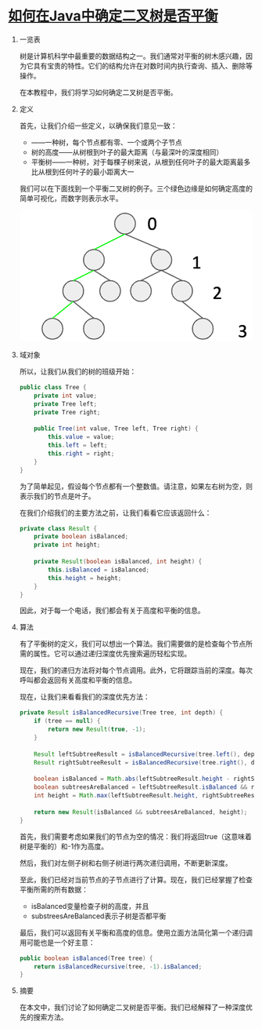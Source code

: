 # [如何在Java中确定二叉树是否平衡](https://www.baeldung.com/java-balanced-binary-tree)

1. 一览表

    树是计算机科学中最重要的数据结构之一。我们通常对平衡的树木感兴趣，因为它具有宝贵的特性。它们的结构允许在对数时间内执行查询、插入、删除等操作。

    在本教程中，我们将学习如何确定二叉树是否平衡。

2. 定义

    首先，让我们介绍一些定义，以确保我们意见一致：

    - ——一种树，每个节点都有零、一个或两个子节点
    - 树的高度——从树根到叶子的最大距离（与最深叶的深度相同）
    - 平衡树——一种树，对于每棵子树来说，从根到任何叶子的最大距离最多比从根到任何叶子的最小距离大一

    我们可以在下面找到一个平衡二叉树的例子。三个绿色边缘是如何确定高度的简单可视化，而数字则表示水平。

    ![二叉树](pic/Zrzut-ekranu-2019-10-31-o-15.webp)

3. 域对象

    所以，让我们从我们的树的班级开始：

    ```java
    public class Tree {
        private int value;
        private Tree left;
        private Tree right;

        public Tree(int value, Tree left, Tree right) {
            this.value = value;
            this.left = left;
            this.right = right;
        }
    }
    ```

    为了简单起见，假设每个节点都有一个整数值。请注意，如果左右树为空，则表示我们的节点是叶子。

    在我们介绍我们的主要方法之前，让我们看看它应该返回什么：

    ```java
    private class Result {
        private boolean isBalanced;
        private int height;

        private Result(boolean isBalanced, int height) {
            this.isBalanced = isBalanced;
            this.height = height;
        }
    }
    ```

    因此，对于每一个电话，我们都会有关于高度和平衡的信息。

4. 算法

    有了平衡树的定义，我们可以想出一个算法。我们需要做的是检查每个节点所需的属性。它可以通过递归深度优先搜索遍历轻松实现。

    现在，我们的递归方法将对每个节点调用。此外，它将跟踪当前的深度。每次呼叫都会返回有关高度和平衡的信息。

    现在，让我们来看看我们的深度优先方法：

    ```java
    private Result isBalancedRecursive(Tree tree, int depth) {
        if (tree == null) {
            return new Result(true, -1);
        }

        Result leftSubtreeResult = isBalancedRecursive(tree.left(), depth + 1);
        Result rightSubtreeResult = isBalancedRecursive(tree.right(), depth + 1);

        boolean isBalanced = Math.abs(leftSubtreeResult.height - rightSubtreeResult.height) <= 1;
        boolean subtreesAreBalanced = leftSubtreeResult.isBalanced && rightSubtreeResult.isBalanced;
        int height = Math.max(leftSubtreeResult.height, rightSubtreeResult.height) + 1;

        return new Result(isBalanced && subtreesAreBalanced, height);
    }
    ```

    首先，我们需要考虑如果我们的节点为空的情况：我们将返回true（这意味着树是平衡的）和-1作为高度。

    然后，我们对左侧子树和右侧子树进行两次递归调用，不断更新深度。

    至此，我们已经对当前节点的子节点进行了计算。现在，我们已经掌握了检查平衡所需的所有数据：

    - isBalanced变量检查子树的高度，并且
    - substreesAreBalanced表示子树是否都平衡

    最后，我们可以返回有关平衡和高度的信息。使用立面方法简化第一个递归调用可能也是一个好主意：

    ```java
    public boolean isBalanced(Tree tree) {
        return isBalancedRecursive(tree, -1).isBalanced;
    }
    ```

5. 摘要

    在本文中，我们讨论了如何确定二叉树是否平衡。我们已经解释了一种深度优先的搜索方法。
